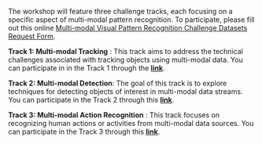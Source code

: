 The workshop will feature three challenge tracks, each focusing on a specific aspect of multi-modal pattern recognition. To participate, please fill out this online [Multi-modal Visual Pattern Recognition Challenge Datasets Request Form](https://docs.google.com/forms/d/e/1FAIpQLSeJGZTYW-JS0-IJKnWgYGnE0EgdXnoL7Yi0xc-F9Z6XU1X4Zg/viewform).

**Track 1: Multi-modal Tracking** : This track aims to address the technical challenges associated with tracking objects using multi-modal data. 
You can participate in in the Track 1 through the **[link](https://codalab.lisn.upsaclay.fr/competitions/19861)**. 
  
**Track 2: Multi-modal Detection**: The goal of this track is to explore techniques for detecting objects of interest in multi-modal data streams. 
You can participate in the Track 2 through this **[link]()**.  
  
**Track 3: Multi-modal Action Recognition** : This track focuses on recognizing human actions or activities from multi-modal data sources. 
You can participate in the Track 3 through this **[link](https://codalab.lisn.upsaclay.fr/competitions/19864)**.   

